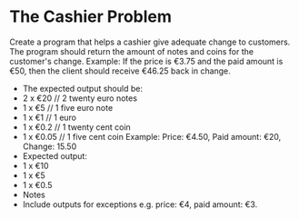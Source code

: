 
# The Cashier Problem 
Create a program that helps a cashier give adequate change to customers. The program should return the amount of notes and coins for the customer's change. 
Example: If the price is €3.75 and the paid amount is €50, then the client should receive €46.25 back in change. 
* The expected output should be: 
* 2 x €20 // 2 twenty euro notes
* 1 x €5 // 1 five euro note
* 1 x €1 // 1 euro
* 1 x €0.2 // 1 twenty cent coin
* 1 x €0.05 // 1 five cent coin
Example: Price: €4.50, Paid amount: €20, Change: 15.50
* Expected output: 
* 1 x €10
* 1 x €5
* 1 x €0.5
* Notes
* Include outputs for exceptions e.g. price: €4, paid amount: €3. 
